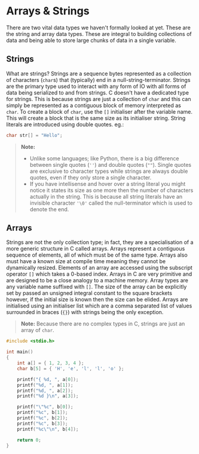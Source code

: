 # Arrays & Strings

There are two vital data types we haven't formally looked at yet. These are the string and array data types. These are integral to building collections of data and being able to store large chunks of data in a single variable.

## Strings

What are strings? Strings are a sequence bytes represented as a collection of characters (`char`s) that (typically) end in a null-string-terminator. Strings are the primary type used to interact with any form of IO with all forms of data being serialized to and from strings. C doesn't have a dedicated type for strings. This is because strings are just a collection of `char` and this can simply be represented as a contiguous block of memory interpreted as `char`. To create a block of `char`, use the `[]` initialiser after the variable name. This will create a block that is the same size as its initialiser string. String literals are introduced using double quotes. eg.:

```c
char str[] = "Hello";
```

> **Note:**
>
> - Unlike some languages; like Python, there is a big difference between single quotes (`''`) and double quotes (`""`). Single quotes are exclusive to character types while strings are always double quotes, even if they only store a single character.
> - If you have intellisense and hover over a string literal you might notice it states its size as one more then the number of characters actually in the string. This is because all string literals have an invisible character `'\0'` called the null-terminator which is used to denote the end.

## Arrays

Strings are not the only collection type; in fact, they are a specialisation of a more generic structure in C called arrays. Arrays represent a contiguous sequence of elements, all of which must be of the same type. Arrays also must have a known size at compile time meaning they cannot be dynamically resized. Elements of an array are accessed using the subscript operator `[]` which takes a 0-based index. Arrays in C are very primitive and are designed to be a close analogy to a machine memory. Array types are any variable name suffixed with `[]`. The size of the array can be explicitly set by passed an unsigned integral constant to the square brackets however, if the initial size is known then the size can be elided. Arrays are initialised using an initialiser list which are a comma separated list of values surrounded in braces (`{}`) with strings being the only exception.

> **Note:** Because there are no complex types in C, strings are just an array of `char`.

```c
#include <stdio.h>

int main()
{
    int a[] = { 1, 2, 3, 4 };
    char b[5] = { 'H', 'e', 'l', 'l', 'o' };

    printf("{ %d, ", a[0]);
    printf("%d, ", a[1]);
    printf("%d, ", a[2]);
    printf("%d }\n", a[3]);

    printf("\"%c", b[0]);
    printf("%c", b[1]);
    printf("%c", b[2]);
    printf("%c", b[3]);
    printf("%c\"\n", b[4]);

    return 0;
}
```
